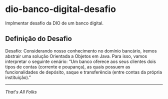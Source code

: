 # dio-banco-digital-desafio
Implmentar desafio da DIO de um banco digital.

## Definição do Desafio

Desafio: Considerando nosso conhecimento no domínio bancário, 
iremos abstrair uma solução Orientada a Objetos em Java. Para isso, 
vamos interpretar o seguinte cenário: “Um banco oferece aos seus 
clientes dois tipos de contas (corrente e poupança), as quais possuem 
as funcionalidades de depósito, saque e transferência (entre contas da 
própria instituição).”

---
*That's All Folks*
